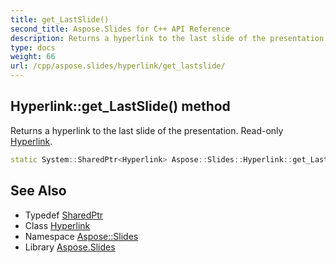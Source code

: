 ```yaml
---
title: get_LastSlide()
second_title: Aspose.Slides for C++ API Reference
description: Returns a hyperlink to the last slide of the presentation. Read-only Hyperlink.
type: docs
weight: 66
url: /cpp/aspose.slides/hyperlink/get_lastslide/
---
```

## Hyperlink::get_LastSlide() method


Returns a hyperlink to the last slide of the presentation. Read-only [Hyperlink](../).

```cpp
static System::SharedPtr<Hyperlink> Aspose::Slides::Hyperlink::get_LastSlide()
```

## See Also

* Typedef [SharedPtr](../../system/sharedptr/)
* Class [Hyperlink](./)
* Namespace [Aspose::Slides](../)
* Library [Aspose.Slides](../../)